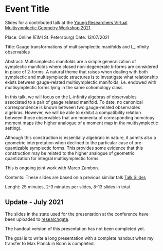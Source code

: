 # Event Title
Slides for a contributed talk at the [Young Researchers Virtual Multisymplectic Geometry Workshop 2021](https://public.eimi.ru/~cblacker/yrvmgc_21.html).


Place: Online (EIMI St. Petersburg)
Date: 13/07/2021

Title: Gauge transformations of multisymplectic manifolds and L_infinity observables

Abstract:
Multisimplectic manifolds are a simple generalization of symplectic manifolds where closed non-degenerate k-forms are considered in place of 2-forms.
A natural theme that raises when dealing with both symplectic and multisymplectic structures is to investigate what relationship exists between gauge-related multisymplectic manifolds, i.e. endowed with multisymplectic forms lying in the same cohomology class.

In this talk, we will focus on the L-infinity algebras of observables associated to a pair of gauge related manifold.
To date, no canonical correspondence is known between two gauge-related observables algebras.
However, we will be able to exhibit a compatibility relation between those observables that are momenta of corresponding homotopy moment maps (the higher analogue of a moment map in the multisymplectic setting).

Although this construction is essentially algebraic in nature, it admits also a geometric interpretation when declined to the particular case of pre-quantizable symplectic forms. This provides some evidence that this construction may be related to the higher analogue of geometric quantization for integral multisymplectic forms.

This is ongoing joint work with Marco Zambon. 

Contents: These slides are based on a previous similar talk [Talk Slides](https://www.researchgate.net/publication/344044689_Gauge_transformations_of_multisymplectic_manifolds_and_L_infinity_observables)


Lenght: 25 minutes, 2-3 minutes per slides, 8-13 slides in total




## Update - July 2021

The slides in the state used for the presentation at the conference have been uploaded to [researchgate](https://www.researchgate.net/publication/353463068_Gauge_transformations_of_multisymplectic_manifolds_and_L_observables).

The handout version of this presentation has not been completed yet.

The goal is to write a long presentation with a complete handout when my transfer to Max Planck in Bonn is completed.